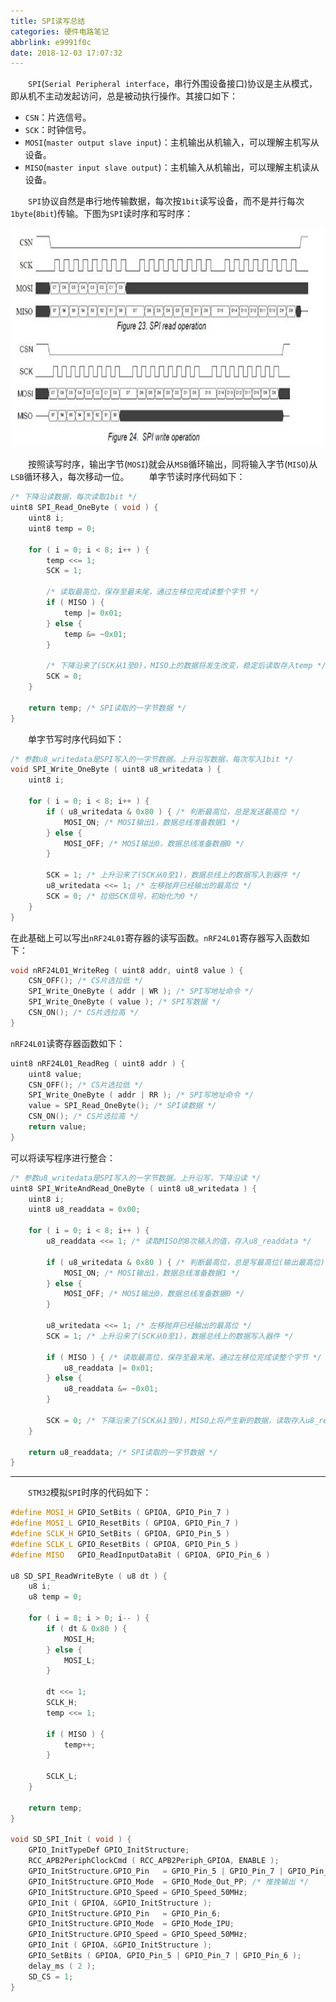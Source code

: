 ```yaml
---
title: SPI读写总结
categories: 硬件电路笔记
abbrlink: e9991f0c
date: 2018-12-03 17:07:32
---
```

&emsp;&emsp;`SPI`(`Serial Peripheral interface`，串行外围设备接口)协议是主从模式，即从机不主动发起访问，总是被动执行操作。其接口如下：

- `CSN`：片选信号。
- `SCK`：时钟信号。
- `MOSI`(`master output slave input`)：主机输出从机输入，可以理解主机写从设备。
- `MISO`(`master input slave output`)：主机输入从机输出，可以理解主机读从设备。

&emsp;&emsp;`SPI`协议自然是串行地传输数据，每次按`1bit`读写设备，而不是并行每次`1byte`(`8bit`)传输。下图为`SPI`读时序和写时序：

<img src="./SPI读写总结/1.jpg" height="350" width="700">

&emsp;&emsp;按照读写时序，输出字节(`MOSI`)就会从`MSB`循环输出，同将输入字节(`MISO`)从`LSB`循环移入，每次移动一位。
&emsp;&emsp;单字节读时序代码如下：

``` cpp
/* 下降沿读数据，每次读取1bit */
uint8 SPI_Read_OneByte ( void ) {
    uint8 i;
    uint8 temp = 0;

    for ( i = 0; i < 8; i++ ) {
        temp <<= 1;
        SCK = 1;

        /* 读取最高位，保存至最末尾，通过左移位完成读整个字节 */
        if ( MISO ) {
            temp |= 0x01;
        } else {
            temp &= ~0x01;
        }

        /* 下降沿来了(SCK从1至0)，MISO上的数据将发生改变，稳定后读取存入temp */
        SCK = 0;
    }

    return temp; /* SPI读取的一字节数据 */
}
```

&emsp;&emsp;单字节写时序代码如下：

``` cpp
/* 参数u8_writedata是SPI写入的一字节数据。上升沿写数据，每次写入1bit */
void SPI_Write_OneByte ( uint8 u8_writedata ) {
    uint8 i;

    for ( i = 0; i < 8; i++ ) {
        if ( u8_writedata & 0x80 ) { /* 判断最高位，总是发送最高位 */
            MOSI_ON; /* MOSI输出1，数据总线准备数据1 */
        } else {
            MOSI_OFF; /* MOSI输出0，数据总线准备数据0 */
        }

        SCK = 1; /* 上升沿来了(SCK从0至1)，数据总线上的数据写入到器件 */
        u8_writedata <<= 1; /* 左移抛弃已经输出的最高位 */
        SCK = 0; /* 拉低SCK信号，初始化为0 */
    }
}
```

在此基础上可以写出`nRF24L01`寄存器的读写函数。`nRF24L01`寄存器写入函数如下：

``` cpp
void nRF24L01_WriteReg ( uint8 addr, uint8 value ) {
    CSN_OFF(); /* CS片选拉低 */
    SPI_Write_OneByte ( addr | WR ); /* SPI写地址命令 */
    SPI_Write_OneByte ( value ); /* SPI写数据 */
    CSN_ON(); /* CS片选拉高 */
}
```

`nRF24L01`读寄存器函数如下：

``` cpp
uint8 nRF24L01_ReadReg ( uint8 addr ) {
    uint8 value;
    CSN_OFF(); /* CS片选拉低 */
    SPI_Write_OneByte ( addr | RR ); /* SPI写地址命令 */
    value = SPI_Read_OneByte(); /* SPI读数据 */
    CSN_ON(); /* CS片选拉高 */
    return value;
}
```

可以将读写程序进行整合：

``` cpp
/* 参数u8_writedata是SPI写入的一字节数据。上升沿写，下降沿读 */
uint8 SPI_WriteAndRead_OneByte ( uint8 u8_writedata ) {
    uint8 i;
    uint8 u8_readdata = 0x00;

    for ( i = 0; i < 8; i++ ) {
        u8_readdata <<= 1; /* 读取MISO的8次输入的值，存入u8_readdata */

        if ( u8_writedata & 0x80 ) { /* 判断最高位，总是写最高位(输出最高位) */
            MOSI_ON; /* MOSI输出1，数据总线准备数据1 */
        } else {
            MOSI_OFF; /* MOSI输出0，数据总线准备数据0 */
        }

        u8_writedata <<= 1; /* 左移抛弃已经输出的最高位 */
        SCK = 1; /* 上升沿来了(SCK从0至1)，数据总线上的数据写入器件 */

        if ( MISO ) { /* 读取最高位，保存至最末尾，通过左移位完成读整个字节 */
            u8_readdata |= 0x01;
        } else {
            u8_readdata &= ~0x01;
        }

        SCK = 0; /* 下降沿来了(SCK从1至0)，MISO上将产生新的数据，读取存入u8_readdata */
    }

    return u8_readdata; /* SPI读取的一字节数据 */
}
```

---

&emsp;&emsp;`STM32`模拟`SPI`时序的代码如下：

``` cpp
#define MOSI_H GPIO_SetBits ( GPIOA, GPIO_Pin_7 )
#define MOSI_L GPIO_ResetBits ( GPIOA, GPIO_Pin_7 )
#define SCLK_H GPIO_SetBits ( GPIOA, GPIO_Pin_5 )
#define SCLK_L GPIO_ResetBits ( GPIOA, GPIO_Pin_5 )
#define MISO   GPIO_ReadInputDataBit ( GPIOA, GPIO_Pin_6 )

u8 SD_SPI_ReadWriteByte ( u8 dt ) {
    u8 i;
    u8 temp = 0;

    for ( i = 8; i > 0; i-- ) {
        if ( dt & 0x80 ) {
            MOSI_H;
        } else {
            MOSI_L;
        }

        dt <<= 1;
        SCLK_H;
        temp <<= 1;

        if ( MISO ) {
            temp++;
        }

        SCLK_L;
    }

    return temp;
}

void SD_SPI_Init ( void ) {
    GPIO_InitTypeDef GPIO_InitStructure;
    RCC_APB2PeriphClockCmd ( RCC_APB2Periph_GPIOA, ENABLE );
    GPIO_InitStructure.GPIO_Pin   = GPIO_Pin_5 | GPIO_Pin_7 | GPIO_Pin_3;
    GPIO_InitStructure.GPIO_Mode  = GPIO_Mode_Out_PP; /* 推挽输出 */
    GPIO_InitStructure.GPIO_Speed = GPIO_Speed_50MHz;
    GPIO_Init ( GPIOA, &GPIO_InitStructure );
    GPIO_InitStructure.GPIO_Pin   = GPIO_Pin_6;
    GPIO_InitStructure.GPIO_Mode  = GPIO_Mode_IPU;
    GPIO_InitStructure.GPIO_Speed = GPIO_Speed_50MHz;
    GPIO_Init ( GPIOA, &GPIO_InitStructure );
    GPIO_SetBits ( GPIOA, GPIO_Pin_5 | GPIO_Pin_7 | GPIO_Pin_6 );
    delay_ms ( 2 );
    SD_CS = 1;
}
```